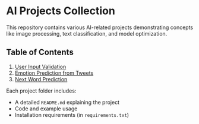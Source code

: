 # AI Projects Collection

This repository contains various AI-related projects demonstrating concepts like image processing, text classification, and model optimization.

## Table of Contents
1. [User Input Validation](./project1_validate_user_input)
2. [Emotion Prediction from Tweets](./project4_emotion_prediction)
3. [Next Word Prediction](./project5_next_word_prediction)

Each project folder includes:
- A detailed `README.md` explaining the project
- Code and example usage
- Installation requirements (in `requirements.txt`)
